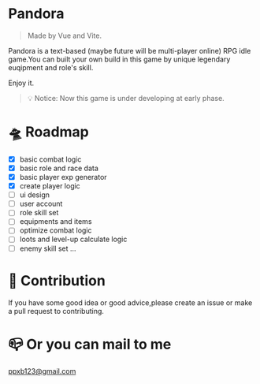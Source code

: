 # Pandora

> Made by Vue and Vite.

Pandora is a text-based (maybe future will be multi-player online) RPG idle game.You can built your own build in this game by unique legendary euqipment and role's skill.

Enjoy it.

> 💡 Notice: Now this game is under developing at early phase.

# 🛸 Roadmap

- [x] basic combat logic
- [x] basic role and race data
- [x] basic player exp generator
- [x] create player logic
- [ ] ui design
- [ ] user account
- [ ] role skill set
- [ ] equipments and items
- [ ] optimize combat logic
- [ ] loots and level-up calculate logic
- [ ] enemy skill set
      ...

# 👾 Contribution

If you have some good idea or good advice,please create an issue or make a pull request to contributing.

# 📪 Or you can mail to me

<ppxb123@gmail.com>
